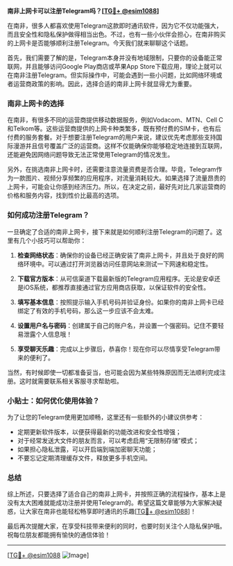 **南非上网卡可以注册Telegram吗？[[TG💪+ @esim1088](https://t.me/s/esim1088)]**

在南非，很多人都喜欢使用Telegram这款即时通讯软件，因为它不仅功能强大，而且安全性和隐私保护做得相当出色。不过，也有一些小伙伴会担心，在南非购买的上网卡是否能够顺利注册Telegram。今天我们就来聊聊这个话题。

首先，我们需要了解的是，Telegram本身并没有地域限制，只要你的设备能正常联网，并且能够访问Google Play商店或苹果App Store下载应用，理论上就可以在南非注册Telegram。但实际操作中，可能会遇到一些小问题，比如网络环境或者运营商政策的影响。因此，选择合适的南非上网卡就显得尤为重要。

### 南非上网卡的选择

在南非，有很多不同的运营商提供移动数据服务，例如Vodacom、MTN、Cell C和Telkom等。这些运营商提供的上网卡种类繁多，既有预付费的SIM卡，也有后付费的服务套餐。对于想要注册Telegram的用户来说，建议优先考虑那些支持国际漫游并且信号覆盖广泛的运营商。这样不仅能确保你能够稳定地连接到互联网，还能避免因网络问题导致无法正常使用Telegram的情况发生。

另外，在挑选南非上网卡时，还需要注意流量资费是否合理。毕竟，Telegram作为一款图片、视频分享频繁的应用程序，对流量消耗较大。如果选择了流量昂贵的上网卡，可能会让你感到经济压力。所以，在决定之前，最好先对比几家运营商的价格和服务内容，找到性价比最高的选项。

### 如何成功注册Telegram？

一旦确定了合适的南非上网卡，接下来就是如何顺利注册Telegram的问题了。这里有几个小技巧可以帮助你：

1. **检查网络状态**：确保你的设备已经正确安装了南非上网卡，并且处于良好的网络环境中。可以通过打开浏览器访问任意网站来测试一下网速和稳定性。
   
2. **下载官方版本**：从可信渠道下载最新版的Telegram应用程序。无论是安卓还是iOS系统，都推荐直接通过官方应用商店获取，以保证软件的安全性。

3. **填写基本信息**：按照提示输入手机号码并验证身份。如果你的南非上网卡已经绑定了有效的手机号码，那么这一步应该不会太难。

4. **设置用户名与密码**：创建属于自己的账户名，并设置一个强密码。记住不要轻易泄露个人信息哦！

5. **享受聊天乐趣**：完成以上步骤后，恭喜你！现在你可以尽情享受Telegram带来的便利了。

当然，有时候即使一切都准备妥当，也可能会因为某些特殊原因而无法顺利完成注册。这时就需要联系相关客服寻求帮助啦。

### 小贴士：如何优化使用体验？

为了让您的Telegram使用更加顺畅，这里还有一些额外的小建议供参考：

- 定期更新软件版本，以便获得最新的功能改进和安全性增强；
- 对于经常发送大文件的朋友而言，可以考虑启用“无限制存储”模式；
- 如果担心隐私泄露，可以开启端到端加密聊天功能；
- 不要忘记定期清理缓存文件，释放更多手机空间。

### 总结

综上所述，只要选择了适合自己的南非上网卡，并按照正确的流程操作，基本上是没有太大困难就能成功注册并使用Telegram的。希望这篇文章能够为大家解决疑惑，让大家在南非也能轻松畅享即时通讯的乐趣[[TG💪+ @esim1088](https://t.me/s/esim1088)]！

最后再次提醒大家，在享受科技带来便利的同时，也要时刻关注个人隐私保护哦。祝每位朋友都能拥有愉快的通信体验！

---

[[TG💪+ @esim1088](https://t.me/s/esim1088) ![Image](https://i.postimg.cc/4NQfJmqS/Snipaste-2025-05-13-00-14-12.png)]